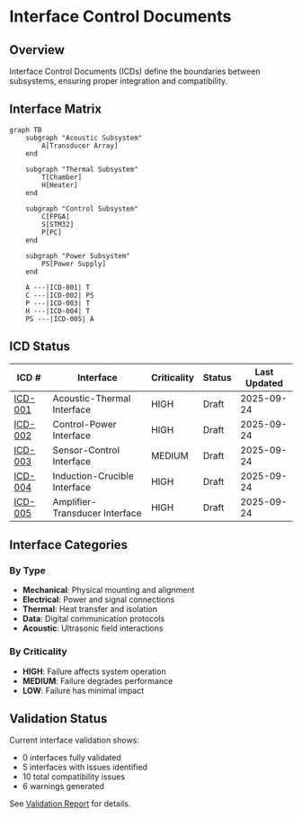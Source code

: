 # Interface Control Documents

## Overview

Interface Control Documents (ICDs) define the boundaries between subsystems, ensuring proper integration and compatibility.

## Interface Matrix

```mermaid
graph TB
    subgraph "Acoustic Subsystem"
        A[Transducer Array]
    end
    
    subgraph "Thermal Subsystem"
        T[Chamber]
        H[Heater]
    end
    
    subgraph "Control Subsystem"
        C[FPGA]
        S[STM32]
        P[PC]
    end
    
    subgraph "Power Subsystem"
        PS[Power Supply]
    end
    
    A ---|ICD-001| T
    C ---|ICD-002| PS
    P ---|ICD-003| T
    H ---|ICD-004| T
    PS ---|ICD-005| A
```

## ICD Status

| ICD # | Interface | Criticality | Status | Last Updated |
|-------|-----------|-------------|--------|--------------|
| [ICD-001](ICD-001.md) | Acoustic-Thermal Interface | HIGH | Draft | 2025-09-24 |
| [ICD-002](ICD-002.md) | Control-Power Interface | HIGH | Draft | 2025-09-24 |
| [ICD-003](ICD-003.md) | Sensor-Control Interface | MEDIUM | Draft | 2025-09-24 |
| [ICD-004](ICD-004.md) | Induction-Crucible Interface | HIGH | Draft | 2025-09-24 |
| [ICD-005](ICD-005.md) | Amplifier-Transducer Interface | HIGH | Draft | 2025-09-24 |

## Interface Categories

### By Type
- **Mechanical**: Physical mounting and alignment
- **Electrical**: Power and signal connections
- **Thermal**: Heat transfer and isolation
- **Data**: Digital communication protocols
- **Acoustic**: Ultrasonic field interactions

### By Criticality
- **HIGH**: Failure affects system operation
- **MEDIUM**: Failure degrades performance
- **LOW**: Failure has minimal impact

## Validation Status

Current interface validation shows:
- 0 interfaces fully validated
- 5 interfaces with issues identified
- 10 total compatibility issues
- 6 warnings generated

See [Validation Report](validation.md) for details.
